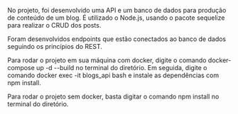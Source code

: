 No projeto, foi desenvolvido uma API e um banco de dados para produção de conteúdo de um blog. É utilizado o Node.js, usando o pacote sequelize para realizar o CRUD dos posts. 

Foram desenvolvidos endpoints que estão conectados ao banco de dados seguindo os princípios do REST. 

Para rodar o projeto em sua máquina com docker, digite o comando docker-compose up -d --build no terminal do diretório. Em seguida, digite o comando docker exec -it blogs_api bash e instale as dependências com npm install.

Para rodar o projeto sem docker, basta digitar o comando npm install no terminal do diretório.
